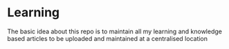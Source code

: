 # Learning

The basic idea about this repo is to maintain all my learning and knowledge based articles to be uploaded and maintained at a centralised location


